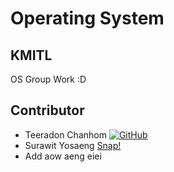 # Operating System
## KMITL
OS Group Work
:D

## Contributor

- Teeradon Chanhom  [![GitHub](https://img.shields.io/static/v1?style=for-the-badge&message=GitHub&color=181717&logo=GitHub&logoColor=FFFFFF&label=)](https://www.github.com/teeradon43)
- Surawit Yosaeng [Snap!](https://j4m3ee.github.io)
- Add aow aeng eiei
